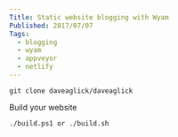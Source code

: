 ```yaml
---
Title: Static website blogging with Wyam
Published: 2017/07/07
Tags:
  - blogging
  - wyam
  - appveyor
  - netlify
---
```


```shell
git clone daveaglick/daveaglick
```

Build your website

```shell
./build.ps1 or ./build.sh
```


